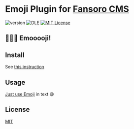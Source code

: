# Emoji Plugin for [Fansoro CMS](http://fansoro.org/)

![version](https://img.shields.io/badge/version-1.1.0-brightgreen.svg?style=flat-square "Version")
![DLE](https://img.shields.io/badge/Fansoro-2.x-green.svg?style=flat-square "Fansoro Version")
[![MIT License](https://img.shields.io/badge/license-MIT-blue.svg?style=flat-square)](https://github.com/pafnuty-fansoro-plugins/fansoro-plugin-emoji/blob/master/LICENSE)

## :clap::sparkles::rocket: Emooooji!


## Install
See [this instruction](http://fansoro.org/documentation/plugins/plugins-installation)

## Usage

[Just use Emoji](http://www.emoji-cheat-sheet.com/) in text :smile:


## License 
[MIT](https://github.com/pafnuty-fansoro-plugins/fansoro-plugin-emoji/blob/master/LICENSE)